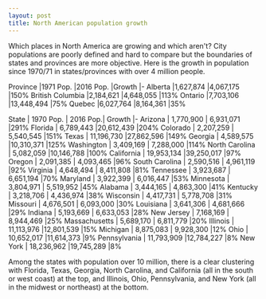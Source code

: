 ```yaml
---
layout: post
title: North American population growth
---
```


Which places in North America are growing and which aren't?
City populations are poorly defined and hard to compare but
the boundaries of states and provinces are more objective.
Here is the growth in population since 1970/71
in states/provinces with over 4 million people.

Province          |1971	Pop.  |2016 Pop.    |Growth
|-
Alberta	          |1,627,874	|4,067,175	  |150%
British Columbia	|2,184,621	|4,648,055	  |113%
Ontario	          |7,703,106	|13,448,494	  |75%
Quebec	          |6,027,764	|8,164,361	  |35%

State                | 1970 Pop.	| 2016 Pop.| Growth
|-
Arizona           	 |	  1,770,900  	| 6,931,071  	|291%
Florida           	 |	  6,789,443  	|20,612,439 	|204%
Colorado          	 |	  2,207,259  	| 5,540,545  	|151%
Texas             	 |	 11,196,730 	|27,862,596 	|149%
Georgia           	 |	  4,589,575  	|10,310,371 	|125%
Washington        	 |	  3,409,169  	| 7,288,000  	|114%
North Carolina    	 |	  5,082,059  	|10,146,788 	|100%
California        	 |	 19,953,134 	|39,250,017 	|97%
Oregon            	 |	  2,091,385  	| 4,093,465  	|96%
South Carolina    	 |	  2,590,516  	| 4,961,119  	|92%
Virginia          	 |	  4,648,494  	| 8,411,808  	|81%
Tennessee         	 |	  3,923,687  	| 6,651,194  	|70%
Maryland          	 |	  3,922,399  	| 6,016,447  	|53%
Minnesota         	 |	  3,804,971  	| 5,519,952  	|45%
Alabama           	 |	  3,444,165  	| 4,863,300  	|41%
Kentucky          	 |	  3,218,706  	| 4,436,974  	|38%
Wisconsin         	 |	  4,417,731  	| 5,778,708  	|31%
Missouri          	 |	  4,676,501  	| 6,093,000  	|30%
Louisiana         	 |	  3,641,306  	| 4,681,666  	|29%
Indiana           	 |	  5,193,669  	| 6,633,053  	|28%
New Jersey        	 |	  7,168,169  	| 8,944,469  	|25%
Massachusetts     	 |	  5,689,170  	| 6,811,779  	|20%
Illinois          	 |	 11,113,976 	|12,801,539 	|15%
Michigan          	 |	  8,875,083  	| 9,928,300  	|12%
Ohio              	 |	 10,652,017 	|11,614,373 	|9%
Pennsylvania      	 |	 11,793,909 	|12,784,227 	|8%
New York          	 |	 18,236,962 	|19,745,289 	|8%

Among the states with population over 10 million, there is a clear clustering
with Florida, Texas, Georgia, North Carolina, and California (all in the
south or west coast) at the top, and
Illinois, Ohio, Pennsylvania, and New York (all in the midwest or northeast) at
the bottom.



